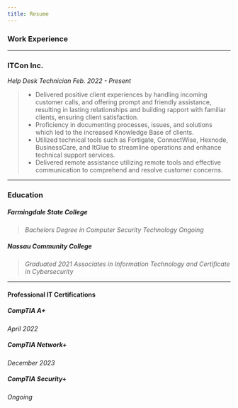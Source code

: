```yaml
---
title: Resume
---
```

### Work Experience
---
### ITCon Inc.
*Help Desk Technician*
*Feb. 2022 - Present*

> - Delivered positive client experiences by handling incoming customer calls, and offering prompt and friendly assistance, resulting in lasting relationships and building rapport with familiar clients, ensuring client satisfaction.
>-  Proficiency in documenting processes, issues, and solutions which led to the increased Knowledge Base of clients.
> - Utilized technical tools such as Fortigate, ConnectWise, Hexnode, BusinessCare, and ItGlue to streamline operations and enhance technical support services.
>- Delivered remote assistance utilizing remote tools and effective communication to comprehend and resolve customer concerns.
---
### Education
##### Farmingdale State College
>*Bachelors Degree in Computer Security Technology*
*Ongoing*
##### Nassau Community College
>*Graduated 2021*
*Associates in Information Technology and Certificate in Cybersecurity*

---
#### Professional IT Certifications
##### CompTIA A+
*April 2022*
##### CompTIA Network+
*December 2023*
##### CompTIA Security+
*Ongoing*